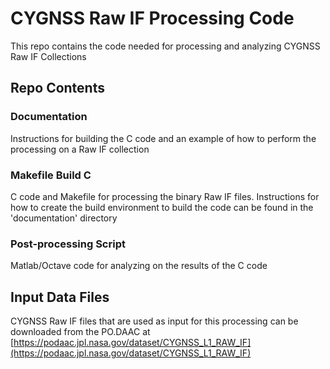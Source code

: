 <!-- Title -->
# CYGNSS Raw IF Processing Code
This repo contains the code needed for processing and analyzing CYGNSS Raw IF Collections

## Repo Contents

### Documentation
Instructions for building the C code and an example of how to perform the processing on a Raw IF collection

### Makefile Build C
C code and Makefile for processing the binary Raw IF files. Instructions for how to create the build environment to build the code can be found in the 'documentation' directory

### Post-processing Script
Matlab/Octave code for analyzing on the results of the C code


## Input Data Files
CYGNSS Raw IF files that are used as input for this processing can be downloaded from the PO.DAAC at [https://podaac.jpl.nasa.gov/dataset/CYGNSS_L1_RAW_IF](https://podaac.jpl.nasa.gov/dataset/CYGNSS_L1_RAW_IF)


